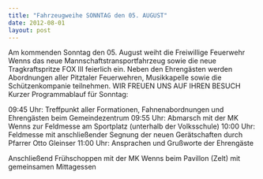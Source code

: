 ```yaml
---
title: "Fahrzeugweihe SONNTAG den 05. AUGUST"
date: 2012-08-01
layout: post
---
```


Am kommenden Sonntag den 05. August weiht die Freiwillige Feuerwehr Wenns das neue Mannschaftstransportfahrzeug sowie die neue Tragkraftspritze FOX III feierlich ein. Neben den Ehrengästen werden Abordnungen aller Pitztaler Feuerwehren, Musikkapelle sowie die Schützenkompanie teilnehmen.
WIR FREUEN UNS AUF IHREN BESUCH
Kurzer Programmablauf für Sonntag:

09:45 Uhr: Treffpunkt aller Formationen, Fahnenabordnungen und Ehrengästen beim Gemeindezentrum
09:55 Uhr: Abmarsch mit der MK Wenns zur Feldmesse am Sportplatz (unterhalb der Volksschule)
10:00 Uhr: Feldmesse mit anschließender Segnung der neuen Gerätschaften durch Pfarrer Otto Gleinser
11:00 Uhr: Ansprachen und Grußworte der Ehrengäste

Anschließend Frühschoppen mit der MK Wenns beim Pavillon (Zelt) mit gemeinsamen Mittagessen